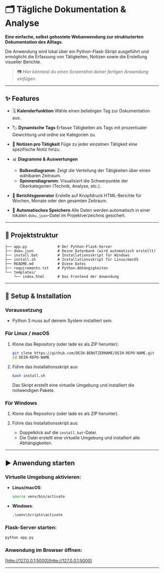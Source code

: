 # 🗂️ Tägliche Dokumentation & Analyse

**Eine einfache, selbst gehostete Webanwendung zur strukturierten Dokumentation des Alltags.**

Die Anwendung wird lokal über ein Python-Flask-Skript ausgeführt und ermöglicht die Erfassung von Tätigkeiten, Notizen sowie die Erstellung visueller Berichte.

> 📷 *Hier könntest du einen Screenshot deiner fertigen Anwendung einfügen.*

---

## ✨ Features

* 🗓️ **Kalenderfunktion**
  Wähle einen beliebigen Tag zur Dokumentation aus.

* 🏷️ **Dynamische Tags**
  Erfasse Tätigkeiten als Tags mit prozentualer Gewichtung und ordne sie Kategorien zu.

* 📝 **Notizen pro Tätigkeit**
  Füge zu jeder einzelnen Tätigkeit eine spezifische Notiz hinzu.

* 📊 **Diagramme & Auswertungen**

  * **Balkendiagramm**: Zeigt die Verteilung der Tätigkeiten über einen wählbaren Zeitraum.
  * **Spinnendiagramm**: Visualisiert die Schwerpunkte der Oberkategorien (Technik, Analyse, etc.).

* 🧾 **Berichtsgenerator**
  Erstelle auf Knopfdruck HTML-Berichte für Wochen, Monate oder den gesamten Zeitraum.

* 💾 **Automatisches Speichern**
  Alle Daten werden automatisch in einer lokalen `doku.json`-Datei im Projektverzeichnis gesichert.

---

## 📁 Projektstruktur

```
├── app.py              # Der Python-Flask-Server
├── doku.json           # Deine Datenbank (wird automatisch erstellt)
├── install.bat         # Installationsskript für Windows
├── install.sh          # Installationsskript für Linux/macOS
├── README.md           # Diese Datei
├── requirements.txt    # Python-Abhängigkeiten
└── templates/
    └── index.html      # Das Frontend der Anwendung
```

---

## 🚀 Setup & Installation

### Voraussetzung

* Python 3 muss auf deinem System installiert sein.

### Für Linux / macOS

1. Klone das Repository (oder lade es als ZIP herunter):

   ```bash
   git clone https://github.com/DEIN-BENUTZERNAME/DEIN-REPO-NAME.git
   cd DEIN-REPO-NAME
   ```

2. Führe das Installationsskript aus:

   ```bash
   bash install.sh
   ```

   Das Skript erstellt eine virtuelle Umgebung und installiert die notwendigen Pakete.

### Für Windows

1. Klone das Repository (oder lade es als ZIP herunter).

2. Führe das Installationsskript aus:

   * Doppelklick auf die `install.bat`-Datei.
   * Die Datei erstellt eine virtuelle Umgebung und installiert alle Abhängigkeiten.

---

## ▶️ Anwendung starten

### Virtuelle Umgebung aktivieren:

* **Linux/macOS**:

  ```bash
  source venv/bin/activate
  ```

* **Windows**:

  ```cmd
  .\venv\Scripts\activate
  ```

### Flask-Server starten:

```bash
python app.py
```

### Anwendung im Browser öffnen:

[http://127.0.0.1:5000](http://127.0.0.1:5000)

---
